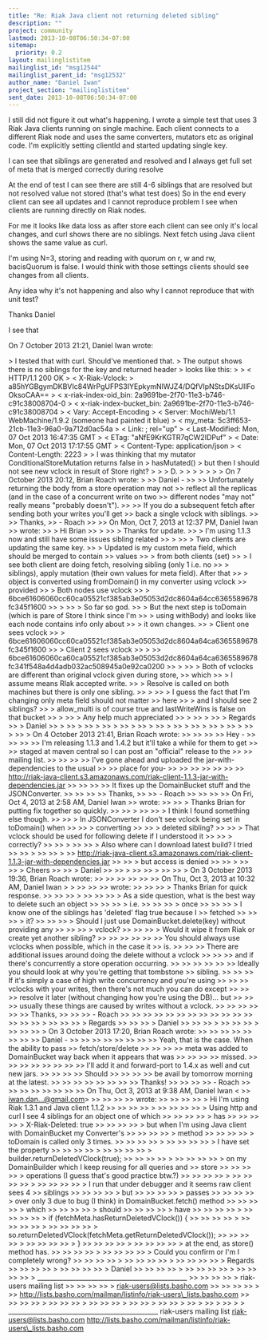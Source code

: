 ```yaml
---
title: "Re: Riak Java client not returning deleted sibling"
description: ""
project: community
lastmod: 2013-10-08T06:50:34-07:00
sitemap:
  priority: 0.2
layout: mailinglistitem
mailinglist_id: "msg12544"
mailinglist_parent_id: "msg12532"
author_name: "Daniel Iwan"
project_section: "mailinglistitem"
sent_date: 2013-10-08T06:50:34-07:00
---
```



I still did not figure it out what's happening.
I wrote a simple test that uses 3 Riak Java clients running on single
machine. Each client connects to a different Riak node and uses the same
converters, mutators etc
as original code. I'm explicitly setting clientId and started updating
single key.

I can see that siblings are generated and resolved and I always get full
set of meta that is merged correctly during resolve

At the end of test I can see there are still 4-6 siblings that are resolved
but not resolved value not stored (that's what test does)
So in the end every client can see all updates and I cannot reproduce
problem I see when clients are running directly on Riak nodes.

For me it looks like data loss as after store each client can see only it's
local changes, and curl shows there are no siblings.
Next fetch using Java client shows the same value as curl.

I'm using N=3, storing and reading with quorum on r, w and rw, bacisQuorum
is false.
I would think with those settings clients should see changes from all
clients.

Any idea why it's not happening and also why I cannot reproduce that with
unit test?

Thanks
Daniel
















I see that




On 7 October 2013 21:21, Daniel Iwan  wrote:

&gt; I tested that with curl. Should've mentioned that.
&gt; The output shows there is no siblings for the key and returned header
&gt; looks like this:
&gt;
&gt; &lt; HTTP/1.1 200 OK
&gt; &lt; X-Riak-Vclock:
&gt; a85hYGBgymDKBVIc84WrPgUFPS3IYEpkymNlWJZ4/DQfVIpNStsDKsUIlFoOksoCAA==
&gt; &lt; x-riak-index-oid\_bin: 2a9691be-2f70-11e3-b746-c91c38008704-0
&gt; &lt; x-riak-index-bucket\_bin: 2a9691be-2f70-11e3-b746-c91c38008704
&gt; &lt; Vary: Accept-Encoding
&gt; &lt; Server: MochiWeb/1.1 WebMachine/1.9.2 (someone had painted it blue)
&gt; &lt; my\_meta: 5c3ff653-21cb-11e3-96a0-9a712d0ac54a
&gt; &lt; Link: ; rel="up"
&gt; &lt; Last-Modified: Mon, 07 Oct 2013 16:47:35 GMT
&gt; &lt; ETag: "aNfE9KrKGTR7qCW2IDPuf"
&gt; &lt; Date: Mon, 07 Oct 2013 17:17:55 GMT
&gt; &lt; Content-Type: application/json
&gt; &lt; Content-Length: 2223
&gt;
&gt; I was thinking that my mutator ConditionalStoreMutation returns false in
&gt; hasMutated()
&gt; but then I should not see new vclock in result of Store right?
&gt;
&gt;
&gt; D.
&gt;
&gt;
&gt;
&gt;
&gt;
&gt;
&gt; On 7 October 2013 20:12, Brian Roach  wrote:
&gt;
&gt;&gt; Daniel -
&gt;&gt;
&gt;&gt; Unfortunately returning the body from a store operation may not
&gt;&gt; reflect all the replicas (and in the case of a concurrent write on two
&gt;&gt; different nodes "may not" really means "probably doesn't").
&gt;&gt;
&gt;&gt; If you do a subsequent fetch after sending both your writes you'll get
&gt;&gt; back a single vclock with siblings.
&gt;&gt;
&gt;&gt; Thanks,
&gt;&gt; - Roach
&gt;&gt;
&gt;&gt; On Mon, Oct 7, 2013 at 12:37 PM, Daniel Iwan 
&gt;&gt; wrote:
&gt;&gt; &gt; Hi Brian
&gt;&gt; &gt;
&gt;&gt; &gt; Thanks for update.
&gt;&gt; &gt; I'm using 1.1.3 now and still have some issues sibling related
&gt;&gt; &gt;
&gt;&gt; &gt; Two clients are updating the same key.
&gt;&gt; &gt; Updated is my custom meta field, which should be merged to contain
&gt;&gt; values
&gt;&gt; &gt; from both clients (set)
&gt;&gt; &gt; I see both client are doing fetch, resolving sibling (only 1 i.e. no
&gt;&gt; &gt; siblings), apply mutation (their own values for meta field). After that
&gt;&gt; &gt; object is converted using fromDomain() in my converter using vclock
&gt;&gt; provided
&gt;&gt; &gt; Both nodes use vclock
&gt;&gt; &gt; 6bce61606060cc60ca05521cf385ab3e05053d2dc8604a64cc6365589678fc345f1600
&gt;&gt; &gt;
&gt;&gt; &gt; So far so god.
&gt;&gt; &gt; But the next step is toDomain (which is pare of Store I think since I'm
&gt;&gt; &gt; using withBody) and looks like each node contains info only about
&gt;&gt; &gt; it own changes.
&gt;&gt; &gt; Client one sees vclock
&gt;&gt; &gt; 6bce61606060cc60ca05521cf385ab3e05053d2dc8604a64ca6365589678fc345f1600
&gt;&gt; &gt; Client 2 sees vclock
&gt;&gt; &gt;
&gt;&gt; 6bce61606060ca60ca05521cf385ab3e05053d2dc8604a64ca6365589678fc341f548a4d4adb032ac508945a0e92ca0200
&gt;&gt; &gt;
&gt;&gt; &gt; Both of vclocks are different than original vclock given during store,
&gt;&gt; which
&gt;&gt; &gt; I assume means RIak accepted write.
&gt;&gt; &gt; Resolve is called on both machines but there is only one sibling.
&gt;&gt; &gt;
&gt;&gt; &gt; I guess the fact that I'm changing only meta field should not matter
&gt;&gt; here
&gt;&gt; &gt; and I should see 2 siblings?
&gt;&gt; &gt; allow\_multi is of course true and lastWriteWins is false on that bucket
&gt;&gt; &gt;
&gt;&gt; &gt; Any help much appreciated
&gt;&gt; &gt;
&gt;&gt; &gt;
&gt;&gt; &gt; Regards
&gt;&gt; &gt; Daniel
&gt;&gt; &gt;
&gt;&gt; &gt;
&gt;&gt; &gt;
&gt;&gt; &gt;
&gt;&gt; &gt;
&gt;&gt; &gt;
&gt;&gt; &gt;
&gt;&gt; &gt;
&gt;&gt; &gt;
&gt;&gt; &gt;
&gt;&gt; &gt;
&gt;&gt; &gt;
&gt;&gt; &gt; On 4 October 2013 21:41, Brian Roach  wrote:
&gt;&gt; &gt;&gt;
&gt;&gt; &gt;&gt; Hey -
&gt;&gt; &gt;&gt;
&gt;&gt; &gt;&gt; I'm releasing 1.1.3 and 1.4.2 but it'll take a while for them to get
&gt;&gt; &gt;&gt; staged at maven central so I can post an "official" release to the
&gt;&gt; &gt;&gt; mailing list.
&gt;&gt; &gt;&gt;
&gt;&gt; &gt;&gt; I've gone ahead and uploaded the jar-with-dependencies to the usual
&gt;&gt; &gt;&gt; place for you-
&gt;&gt; &gt;&gt;
&gt;&gt; &gt;&gt;
&gt;&gt; &gt;&gt;
&gt;&gt; http://riak-java-client.s3.amazonaws.com/riak-client-1.1.3-jar-with-dependencies.jar
&gt;&gt; &gt;&gt;
&gt;&gt; &gt;&gt; It fixes up the DomainBucket stuff and the JSONConverter.
&gt;&gt; &gt;&gt;
&gt;&gt; &gt;&gt; Thanks,
&gt;&gt; &gt;&gt; - Roach
&gt;&gt; &gt;&gt;
&gt;&gt; &gt;&gt; On Fri, Oct 4, 2013 at 2:58 AM, Daniel Iwan 
&gt;&gt; wrote:
&gt;&gt; &gt;&gt; &gt; Thanks Brian for putting fix together so quickly.
&gt;&gt; &gt;&gt; &gt;
&gt;&gt; &gt;&gt; &gt; I think I found something else though.
&gt;&gt; &gt;&gt; &gt; In JSONConverter I don't see vclock being set in toDomain() when
&gt;&gt; &gt;&gt; &gt; converting
&gt;&gt; &gt;&gt; &gt; deleted sibling?
&gt;&gt; &gt;&gt; &gt; That vclock should be used for following delete if I understood it
&gt;&gt; &gt;&gt; &gt; correctly?
&gt;&gt; &gt;&gt; &gt;
&gt;&gt; &gt;&gt; &gt; Also where can I download latest build? I tried
&gt;&gt; &gt;&gt; &gt;
&gt;&gt; &gt;&gt; &gt;
&gt;&gt; http://riak-java-client.s3.amazonaws.com/riak-client-1.1.3-jar-with-dependencies.jar
&gt;&gt; &gt;&gt; &gt; but access is denied
&gt;&gt; &gt;&gt; &gt;
&gt;&gt; &gt;&gt; &gt; Cheers
&gt;&gt; &gt;&gt; &gt; Daniel
&gt;&gt; &gt;&gt; &gt;
&gt;&gt; &gt;&gt; &gt;
&gt;&gt; &gt;&gt; &gt; On 3 October 2013 19:36, Brian Roach  wrote:
&gt;&gt; &gt;&gt; &gt;&gt;
&gt;&gt; &gt;&gt; &gt;&gt; On Thu, Oct 3, 2013 at 10:32 AM, Daniel Iwan &gt; &gt;
&gt;&gt; &gt;&gt; &gt;&gt; wrote:
&gt;&gt; &gt;&gt; &gt;&gt; &gt; Thanks Brian for quick response.
&gt;&gt; &gt;&gt; &gt;&gt; &gt;
&gt;&gt; &gt;&gt; &gt;&gt; &gt; As a side question, what is the best way to delete such an object
&gt;&gt; &gt;&gt; &gt;&gt; &gt; i.e.
&gt;&gt; &gt;&gt; &gt;&gt; &gt; once
&gt;&gt; &gt;&gt; &gt;&gt; &gt; I know one of the siblings has 'deleted' flag true because I
&gt;&gt; fetched
&gt;&gt; &gt;&gt; &gt;&gt; &gt; it?
&gt;&gt; &gt;&gt; &gt;&gt; &gt; Should I just use DomainBucket.delete(key) without providing any
&gt;&gt; &gt;&gt; &gt;&gt; &gt; vclock?
&gt;&gt; &gt;&gt; &gt;&gt; &gt; Would it wipe it from Riak or create yet another sibling?
&gt;&gt; &gt;&gt; &gt;&gt;
&gt;&gt; &gt;&gt; &gt;&gt; You should always use vclocks when possible, which in the case it
&gt;&gt; is.
&gt;&gt; &gt;&gt; &gt;&gt; There are additional issues around doing the delete without a vclock
&gt;&gt; &gt;&gt; &gt;&gt; and if there's concurrently a store operation occurring.
&gt;&gt; &gt;&gt; &gt;&gt;
&gt;&gt; &gt;&gt; &gt;&gt; Ideally you should look at why you're getting that tombstone
&gt;&gt; sibling.
&gt;&gt; &gt;&gt; &gt;&gt; If it's simply a case of high write concurrency and you're using
&gt;&gt; &gt;&gt; &gt;&gt; vclocks with your writes, then there's not much you can do except
&gt;&gt; &gt;&gt; &gt;&gt; resolve it later (without changing how you're using the DB)... but
&gt;&gt; &gt;&gt; &gt;&gt; usually these things are caused by writes without a vclock.
&gt;&gt; &gt;&gt; &gt;&gt;
&gt;&gt; &gt;&gt; &gt;&gt; Thanks,
&gt;&gt; &gt;&gt; &gt;&gt; - Roach
&gt;&gt; &gt;&gt; &gt;&gt;
&gt;&gt; &gt;&gt; &gt;&gt;
&gt;&gt; &gt;&gt; &gt;&gt;
&gt;&gt; &gt;&gt; &gt;&gt;
&gt;&gt; &gt;&gt; &gt;&gt; &gt;
&gt;&gt; &gt;&gt; &gt;&gt; &gt; Regards
&gt;&gt; &gt;&gt; &gt;&gt; &gt; Daniel
&gt;&gt; &gt;&gt; &gt;&gt; &gt;
&gt;&gt; &gt;&gt; &gt;&gt; &gt;
&gt;&gt; &gt;&gt; &gt;&gt; &gt; On 3 October 2013 17:20, Brian Roach  wrote:
&gt;&gt; &gt;&gt; &gt;&gt; &gt;&gt;
&gt;&gt; &gt;&gt; &gt;&gt; &gt;&gt; Daniel -
&gt;&gt; &gt;&gt; &gt;&gt; &gt;&gt;
&gt;&gt; &gt;&gt; &gt;&gt; &gt;&gt; Yeah, that is the case. When the ability to pass
&gt;&gt; fetch/store/delete
&gt;&gt; &gt;&gt; &gt;&gt; &gt;&gt; meta was added to DomainBucket way back when it appears that was
&gt;&gt; &gt;&gt; &gt;&gt; &gt;&gt; missed.
&gt;&gt; &gt;&gt; &gt;&gt; &gt;&gt;
&gt;&gt; &gt;&gt; &gt;&gt; &gt;&gt; I'll add it and forward-port to 1.4.x as well and cut new jars.
&gt;&gt; &gt;&gt; &gt;&gt; &gt;&gt; Should
&gt;&gt; &gt;&gt; &gt;&gt; &gt;&gt; be avail by tomorrow morning at the latest.
&gt;&gt; &gt;&gt; &gt;&gt; &gt;&gt;
&gt;&gt; &gt;&gt; &gt;&gt; &gt;&gt; Thanks!
&gt;&gt; &gt;&gt; &gt;&gt; &gt;&gt; - Roach
&gt;&gt; &gt;&gt; &gt;&gt; &gt;&gt;
&gt;&gt; &gt;&gt; &gt;&gt; &gt;&gt; On Thu, Oct 3, 2013 at 9:38 AM, Daniel Iwan &lt;
&gt;&gt; iwan.dan...@gmail.com&gt;
&gt;&gt; &gt;&gt; &gt;&gt; &gt;&gt; wrote:
&gt;&gt; &gt;&gt; &gt;&gt; &gt;&gt; &gt; Hi I'm using Riak 1.3.1 and Java client 1.1.2
&gt;&gt; &gt;&gt; &gt;&gt; &gt;&gt; &gt;
&gt;&gt; &gt;&gt; &gt;&gt; &gt;&gt; &gt; Using http and curl I see 4 siblings for an object one of which
&gt;&gt; &gt;&gt; &gt;&gt; &gt;&gt; &gt; has
&gt;&gt; &gt;&gt; &gt;&gt; &gt;&gt; &gt; X-Riak-Deleted: true
&gt;&gt; &gt;&gt; &gt;&gt; &gt;&gt; &gt; but when I'm using Java client with DomainBucket my Converter's
&gt;&gt; &gt;&gt; &gt;&gt; &gt;&gt; &gt; method
&gt;&gt; &gt;&gt; &gt;&gt; &gt;&gt; &gt; toDomain is called only 3 times.
&gt;&gt; &gt;&gt; &gt;&gt; &gt;&gt; &gt;
&gt;&gt; &gt;&gt; &gt;&gt; &gt;&gt; &gt; I have set the property
&gt;&gt; &gt;&gt; &gt;&gt; &gt;&gt; &gt;
&gt;&gt; &gt;&gt; &gt;&gt; &gt;&gt; &gt; builder.returnDeletedVClock(true);
&gt;&gt; &gt;&gt; &gt;&gt; &gt;&gt; &gt;
&gt;&gt; &gt;&gt; &gt;&gt; &gt;&gt; &gt; on my DomainBuilder which I keep reusing for all queries and
&gt;&gt; store
&gt;&gt; &gt;&gt; &gt;&gt; &gt;&gt; &gt; operations (I guess that's good practice btw.?)
&gt;&gt; &gt;&gt; &gt;&gt; &gt;&gt; &gt;
&gt;&gt; &gt;&gt; &gt;&gt; &gt;&gt; &gt;
&gt;&gt; &gt;&gt; &gt;&gt; &gt;&gt; &gt; I run that under debugger and it seems raw client sees 4
&gt;&gt; siblings
&gt;&gt; &gt;&gt; &gt;&gt; &gt;&gt; &gt; but
&gt;&gt; &gt;&gt; &gt;&gt; &gt;&gt; &gt; passes
&gt;&gt; &gt;&gt; &gt;&gt; &gt;&gt; &gt; over only 3 due to bug (I think) in DomainBucket.fetch() method
&gt;&gt; &gt;&gt; &gt;&gt; &gt;&gt; &gt; which
&gt;&gt; &gt;&gt; &gt;&gt; &gt;&gt; &gt; should
&gt;&gt; &gt;&gt; &gt;&gt; &gt;&gt; &gt; have
&gt;&gt; &gt;&gt; &gt;&gt; &gt;&gt; &gt;
&gt;&gt; &gt;&gt; &gt;&gt; &gt;&gt; &gt; if (fetchMeta.hasReturnDeletedVClock()) {
&gt;&gt; &gt;&gt; &gt;&gt; &gt;&gt; &gt;
&gt;&gt; &gt;&gt; &gt;&gt; &gt;&gt; &gt;
&gt;&gt; &gt;&gt; &gt;&gt; &gt;&gt; &gt; so.returnDeletedVClock(fetchMeta.getReturnDeletedVClock());
&gt;&gt; &gt;&gt; &gt;&gt; &gt;&gt; &gt;
&gt;&gt; &gt;&gt; &gt;&gt; &gt;&gt; &gt; }
&gt;&gt; &gt;&gt; &gt;&gt; &gt;&gt; &gt;
&gt;&gt; &gt;&gt; &gt;&gt; &gt;&gt; &gt; at the end, as store() method has.
&gt;&gt; &gt;&gt; &gt;&gt; &gt;&gt; &gt;
&gt;&gt; &gt;&gt; &gt;&gt; &gt;&gt; &gt; Could you confirm or I'm I completely wrong?
&gt;&gt; &gt;&gt; &gt;&gt; &gt;&gt; &gt;
&gt;&gt; &gt;&gt; &gt;&gt; &gt;&gt; &gt;
&gt;&gt; &gt;&gt; &gt;&gt; &gt;&gt; &gt; Regards
&gt;&gt; &gt;&gt; &gt;&gt; &gt;&gt; &gt;
&gt;&gt; &gt;&gt; &gt;&gt; &gt;&gt; &gt; Daniel
&gt;&gt; &gt;&gt; &gt;&gt; &gt;&gt; &gt;
&gt;&gt; &gt;&gt; &gt;&gt; &gt;&gt; &gt;
&gt;&gt; &gt;&gt; &gt;&gt; &gt;&gt; &gt; \_\_\_\_\_\_\_\_\_\_\_\_\_\_\_\_\_\_\_\_\_\_\_\_\_\_\_\_\_\_\_\_\_\_\_\_\_\_\_\_\_\_\_\_\_\_\_
&gt;&gt; &gt;&gt; &gt;&gt; &gt;&gt; &gt; riak-users mailing list
&gt;&gt; &gt;&gt; &gt;&gt; &gt;&gt; &gt; riak-users@lists.basho.com
&gt;&gt; &gt;&gt; &gt;&gt; &gt;&gt; &gt;
&gt;&gt; http://lists.basho.com/mailman/listinfo/riak-users\_lists.basho.com
&gt;&gt; &gt;&gt; &gt;&gt; &gt;&gt; &gt;
&gt;&gt; &gt;&gt; &gt;&gt; &gt;
&gt;&gt; &gt;&gt; &gt;&gt; &gt;
&gt;&gt; &gt;&gt; &gt;
&gt;&gt; &gt;&gt; &gt;
&gt;&gt; &gt;
&gt;&gt; &gt;
&gt;&gt;
&gt;
&gt;
\_\_\_\_\_\_\_\_\_\_\_\_\_\_\_\_\_\_\_\_\_\_\_\_\_\_\_\_\_\_\_\_\_\_\_\_\_\_\_\_\_\_\_\_\_\_\_
riak-users mailing list
riak-users@lists.basho.com
http://lists.basho.com/mailman/listinfo/riak-users\_lists.basho.com

